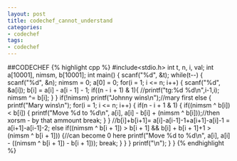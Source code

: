 ```yaml
---
layout: post
title: codechef_cannot_understand
categories: 
- codechef
tags:
- codechef
---
```


##CODECHEF
{% highlight cpp %} 
#include<stdio.h>
int t, n, i, val;
int a[10001], nimsm, b[10001];
int main() {
	scanf("%d", &t);
	while(t--) {
		scanf("%d", &n);
		nimsm = 0;
		a[0] = 0;
		for(i = 1; i <= n; i++) {
			scanf("%d", &a[i]);
			b[i] = a[i] - a[i - 1] - 1;
			if((n - i + 1) & 1){
				//printf("tg:%d %d\n",i-1,i);
				nimsm ^= b[i];
			}
		}
		if(!nimsm) printf("Johnny wins\n");//mary first
		else {
			printf("Mary wins\n");
			for(i = 1; i <= n; i++) {
				if(n - i + 1 & 1) {
					if((nimsm ^ b[i]) < b[i]) {
						printf("Move %d to %d\n", a[i], a[i] - b[i] + (nimsm ^ b[i]));//then xorsm - by that ammount
						break;
					}
				}
				//b[i]+b[i+1]= a[i]-a[i-1]-1+a[i+1]-a[i]-1 = a[i+1]-a[i-1]-2;
				else if((nimsm ^ b[i + 1]) > b[i + 1] && b[i] + b[i + 1]+1 > (nimsm ^ b[i + 1])) {//can become 0 here
					printf("Move %d to %d\n", a[i], a[i] - ((nimsm ^ b[i + 1]) - b[i + 1]));
					break;
				}
			}
		}
		printf("\n");
	}
} 
{% endhighlight %}


